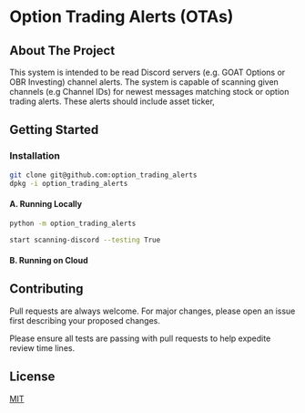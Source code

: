 # Option Trading Alerts (OTAs)

<!-- ABOUT THE PROJECT -->
## About The Project
This system is intended to be read Discord servers (e.g. GOAT Options or OBR Investing) channel alerts. 
The system is capable of scanning given channels (e.g Channel IDs) for newest messages matching stock or option
trading alerts. These alerts should include asset ticker, 

## Getting Started

### Installation
```bash
git clone git@github.com:option_trading_alerts
dpkg -i option_trading_alerts
```

#### A. Running Locally
```bash
python -m option_trading_alerts

start scanning-discord --testing True
```

#### B. Running on Cloud

## Contributing
Pull requests are always welcome. 
For major changes, please open an issue first describing your proposed changes.
 
Please ensure all tests are passing with pull requests to help expedite review time lines.

## License

[MIT](https://choosealicense.com/licenses/mit/)
